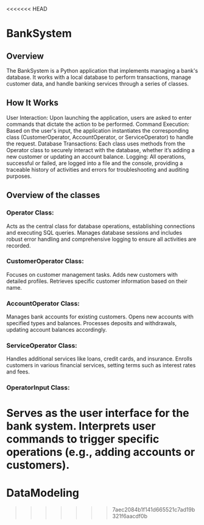 <<<<<<< HEAD
# BankSystem

## Overview
The BankSystem is a Python application that implements managing a bank's database. It works with a local database to perform transactions, manage customer data, and handle banking services through a series of classes.

## How It Works
User Interaction: Upon launching the application, users are asked to enter commands that dictate the action to be performed.
Command Execution: Based on the user's input, the application instantiates the corresponding class (CustomerOperator, AccountOperator, or ServiceOperator) to handle the request.
Database Transactions: Each class uses methods from the Operator class to securely interact with the database, whether it’s adding a new customer or updating an account balance.
Logging: All operations, successful or failed, are logged into a file and the console, providing a traceable history of activities and errors for troubleshooting and auditing purposes.

## Overview of the classes
### Operator Class:
Acts as the central class for database operations, establishing connections and executing SQL queries.
Manages database sessions and includes robust error handling and comprehensive logging to ensure all activities are recorded.

### CustomerOperator Class:
Focuses on customer management tasks.
Adds new customers with detailed profiles.
Retrieves specific customer information based on their name.

### AccountOperator Class:
Manages bank accounts for existing customers.
Opens new accounts with specified types and balances.
Processes deposits and withdrawals, updating account balances accordingly.

### ServiceOperator Class:
Handles additional services like loans, credit cards, and insurance.
Enrolls customers in various financial services, setting terms such as interest rates and fees.

### OperatorInput Class:
Serves as the user interface for the bank system.
Interprets user commands to trigger specific operations (e.g., adding accounts or customers).
=======
# DataModeling
>>>>>>> 7aec2084b1f141d665521c7ad19b321f6aacdf0b
